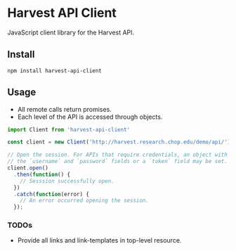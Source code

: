 # Harvest API Client

JavaScript client library for the Harvest API.

## Install

```
npm install harvest-api-client
```

## Usage

- All remote calls return promises.
- Each level of the API is accessed through objects.

```js
import Client from 'harvest-api-client'

const client = new Client('http://harvest.research.chop.edu/demo/api/');

// Open the session. For APIs that require credentials, an object with
// the `username` and `password` fields or a `token` field may be set.
client.open()
  .then(function() {
    // Sesssion successfully open.
  })
  .catch(function(error) {
    // An error occurred opening the session.
  });
```

### TODOs

- Provide all links and link-templates in top-level resource.
